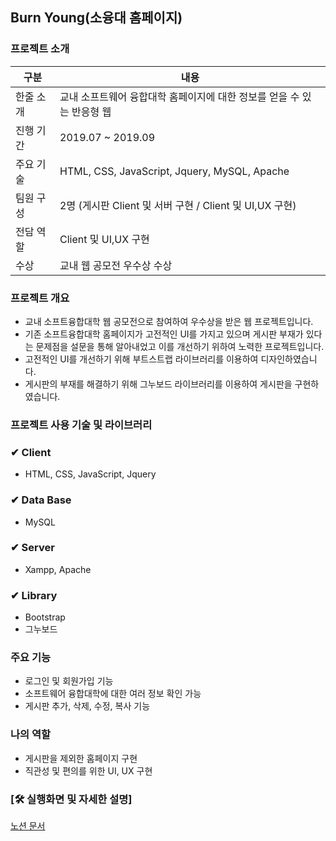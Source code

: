 ## Burn Young(소융대 홈페이지)

### 프로젝트 소개
|구분|내용|
|------|---|
|한줄 소개|교내 소프트웨어 융합대학 홈페이지에 대한 정보를 얻을 수 있는 반응형 웹|
|진행 기간|2019.07 ~ 2019.09|
|주요 기술| HTML, CSS, JavaScript, Jquery, MySQL, Apache |
|팀원 구성|2명 (게시판 Client 및 서버 구현 / Client 및 UI,UX 구현)|
|전담 역할|Client 및 UI,UX 구현|
|수상|교내 웹 공모전 우수상 수상|

### 프로젝트 개요

- 교내 소프트융합대학 웹 공모전으로 참여하여 우수상을 받은 웹 프로젝트입니다.
- 기존 소프트융합대학 홈페이지가 고전적인 UI를 가지고 있으며 게시판 부재가 있다는 문제점을 설문을 통해 알아내었고 이를 개선하기 위하여 노력한 프로젝트입니다.
- 고전적인 UI를 개선하기 위해 부트스트랩 라이브러리를 이용하여 디자인하였습니다.
- 게시판의 부재를 해결하기 위해 그누보드 라이브러리를 이용하여 게시판을 구현하였습니다.

### 프로젝트 사용 기술 및 라이브러리


### ✔ Client

- HTML, CSS, JavaScript, Jquery

### ✔ Data Base

- MySQL

### ✔ Server

- Xampp, Apache

### ✔ Library

- Bootstrap
- 그누보드

### 주요 기능

- 로그인 및 회원가입 기능
- 소프트웨어 융합대학에 대한 여러 정보 확인 가능
- 게시판 추가, 삭제, 수정, 복사 기능

### 나의 역할

- 게시판을 제외한 홈페이지 구현
- 직관성 및 편의를 위한 UI, UX 구현

### [🛠 실행화면 및 자세한 설명]

[노션 문서](https://www.notion.so/Burn-Young-Web-d0a6463b38424f238a36769b614e099c)
